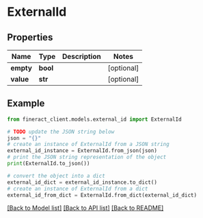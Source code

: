 # ExternalId


## Properties

Name | Type | Description | Notes
------------ | ------------- | ------------- | -------------
**empty** | **bool** |  | [optional] 
**value** | **str** |  | [optional] 

## Example

```python
from fineract_client.models.external_id import ExternalId

# TODO update the JSON string below
json = "{}"
# create an instance of ExternalId from a JSON string
external_id_instance = ExternalId.from_json(json)
# print the JSON string representation of the object
print(ExternalId.to_json())

# convert the object into a dict
external_id_dict = external_id_instance.to_dict()
# create an instance of ExternalId from a dict
external_id_from_dict = ExternalId.from_dict(external_id_dict)
```
[[Back to Model list]](../README.md#documentation-for-models) [[Back to API list]](../README.md#documentation-for-api-endpoints) [[Back to README]](../README.md)


